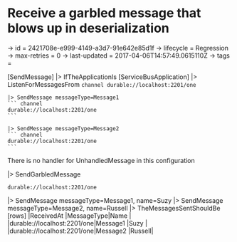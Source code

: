 # Receive a garbled message that blows up in deserialization

-> id = 2421708e-e999-4149-a3d7-91e642e85d1f
-> lifecycle = Regression
-> max-retries = 0
-> last-updated = 2017-04-06T14:57:49.0615110Z
-> tags =

[SendMessage]
|> IfTheApplicationIs
    [ServiceBusApplication]
    |> ListenForMessagesFrom
    ``` channel
    durable://localhost:2201/one
    ```

    |> SendMessage messageType=Message1
    ``` channel
    durable://localhost:2201/one
    ```

    |> SendMessage messageType=Message2
    ``` channel
    durable://localhost:2201/one
    ```



There is no handler for UnhandledMessage in this configuration

|> SendGarbledMessage
``` address
durable://localhost:2201/one
```

|> SendMessage messageType=Message1, name=Suzy
|> SendMessage messageType=Message2, name=Russell
|> TheMessagesSentShouldBe
    [rows]
    |ReceivedAt                 |MessageType|Name   |
    |durable://localhost:2201/one|Message1   |Suzy   |
    |durable://localhost:2201/one|Message2   |Russell|

~~~
